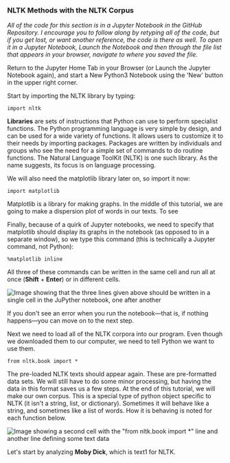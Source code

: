 ### NLTK Methods with the NLTK Corpus

*All of the code for this section is in a Jupyter Notebook in the GitHub Repository. I encourage you to follow along by retyping all of the code, but if you get lost, or want another reference, the code is there as well. To open it in a Jupyter Notebook, Launch the Notebook and then through the file list that appears in your browser, navigate to where you saved the file.*

Return to the Jupyter Home Tab in your Browser (or Launch the Jupyter Notebook again), and start a New Python3 Notebook using the 'New' button in the upper right corner. 

Start by importing the NLTK library by typing:

	import nltk

**Libraries** are sets of instructions that Python can use to perform specialist functions. The Python programming language is very simple by design, and can be used for a wide variety of functions. It allows users to customize it to their needs by importing packages. Packages are written by individuals and groups who see the need for a simple set of commands to do routine functions. The Natural Language ToolKit (NLTK) is one such library. As the name suggests, its focus is on language processing. 

We will also need the matplotlib library later on, so import it now:

	import matplotlib
	
Matplotlib is a library for making graphs. In the middle of this tutorial, we are going to make a dispersion plot of words in our texts. To see 

Finally, because of a quirk of Jupyter notebooks, we need to specify that matplotlib should display its graphs in the notebook (as opposed to in a separate window), so we type this command (this is technically a Jupyter command, not Python):

	%matplotlib inline

All three of these commands can be written in the same cell and run all at once (**Shift** + **Enter**) or in different cells. 

![Image showing that the three lines given above should be written in a single cell in the JuPyther notebook, one after another](https://github.com/DHRI-Curriculum/text-analysis/blob/incorporate-feedback/images/jupyter4.png)

If you don't see an error when you run the notebook—that is, if nothing happens—you can move on to the next step.

Next we need to load all of the NLTK corpora into our program. Even though we downloaded them to our computer, we need to tell Python we want to use them.

	from nltk.book import *

The pre-loaded NLTK texts should appear again. These are pre-formatted data sets. We will still have to do some minor processing, but having the data in this format saves us a few steps. At the end of this tutorial, we will make our own corpus. This is a special type of python object specific to NLTK (it isn't a string, list, or dictionary). Sometimes it will behave like a string, and sometimes like a list of words. How it is behaving is noted for each function below.

![Image showing a second cell with the "from nltk.book import *" line and another line defining some text data](https://github.com/DHRI-Curriculum/text-analysis/blob/incorporate-feedback/images/jupyter5.png)

Let's start by analyzing **Moby Dick**, which is text1 for NLTK.
